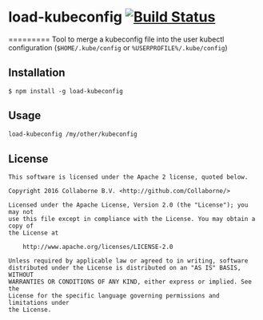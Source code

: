 # load-kubeconfig [![Build Status](https://travis-ci.org/Collaborne/load-kubeconfig.svg?branch=master)](https://travis-ci.org/Collaborne/load-kubeconfig)
=========
Tool to merge a kubeconfig file into the user kubectl configuration (`$HOME/.kube/config` or `%USERPROFILE%/.kube/config`)

## Installation

	$ npm install -g load-kubeconfig

## Usage

```bash
load-kubeconfig /my/other/kubeconfig
```

## License

    This software is licensed under the Apache 2 license, quoted below.

    Copyright 2016 Collaborne B.V. <http://github.com/Collaborne/>

    Licensed under the Apache License, Version 2.0 (the "License"); you may not
    use this file except in compliance with the License. You may obtain a copy of
    the License at

        http://www.apache.org/licenses/LICENSE-2.0

    Unless required by applicable law or agreed to in writing, software
    distributed under the License is distributed on an "AS IS" BASIS, WITHOUT
    WARRANTIES OR CONDITIONS OF ANY KIND, either express or implied. See the
    License for the specific language governing permissions and limitations under
    the License.
